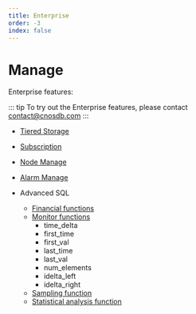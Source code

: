 ```yaml
---
title: Enterprise
order: -3
index: false
---
```


# Manage

Enterprise features:

::: tip
To try out the Enterprise features, please contact <a class="color-fg-default" itemprop="email" href="mailto:contact@cnosdb.com">contact@cnosdb.com</a>
:::

- [Tiered Storage](../manage/tiered_storage.md)

- [Subscription](../manage/subscriptions.md)

- [Node Manage](../manage/node_manage.md)

- [Alarm Manage](../manage/alarm_manage.md)

- Advanced SQL
    * [Financial functions](../reference/sql.md#candlestickagg)
    * [Monitor functions](../reference/sql.md#gaugeagg)
        - time_delta
        - first_time
        - first_val
        - last_time
        - last_val
        - num_elements
        - idelta_left
        - idelta_right
    * [Sampling function](../reference/sql.md#asapsmooth)
    * [Statistical analysis function](../reference/sql.md#statsagg)